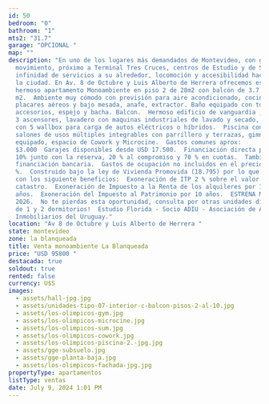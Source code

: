 ```yaml
---
id: 50
bedroom: "0"
bathroom: "1"
mts2: "31.7"
garage: "OPCIONAL "
map: ""
description: "En uno de los lugares más demandados de Montevideo, con gran
  movimiento, próximo a Terminal Tres Cruces, centros de Estudio y de Salud, con
  infinidad de servicios a su alrededor, locomoción y accesibilidad hacia toda
  la ciudad. En Av. 8 de Octubre y Luis Alberto de Herrera ofrecemos este
  hermoso apartamento Monoambiente en piso 2 de 28m2 con balcón de 3.7
  m2.  Ambiente muy cómodo con previsión para aire acondicionado, cocina con
  placares aéreos y bajo mesada, anafe, extractor. Baño equipado con todos los
  accesorios, espejo y bacha. Balcon.  Hermoso edificio de vanguardia ,10 pisos,
  3 ascensores, lavadero con maquinas industriales de lavado y secado, garaje
  con 5 wallbox para carga de autos eléctricos o híbridos.  Piscina con deck, 2
  salones de usos múltiples integrables con parrillero y terrazas, gimnasio
  equipado, espacio de Cowork y Microcine.  Gastos comunes aprox:
  $3.000  Garajes disponibles desde USD 17.500.  Financiación directa pagando
  10% junto con la reserva, 20 % al compromiso y 70 % en cuotas.  También admite
  financiación bancaria.  Gastos de ocupación no incluidos en el precio 4
  %.  Construido bajo la ley de Vivienda Promovida (18.795) por lo que cuenta
  con los siguiente beneficios:  Exoneración de ITP 2 % sobre el valor de
  catastro.  Exoneración de Impuesto a la Renta de los alquileres por 10
  años.  Exoneración del Impuesto al Patrimonio por 10 años.  ESTRENA MARZO
  2026.  No te pierdas esta oportunidad, consulta por otras unidades disponibles
  de 1 y 2 dormitorios!  Estudio Florida - Socio ADIU - Asociación de Agentes
  Inmobiliarios del Uruguay."
location: "Av 8 de Octubre y Luis Alberto de Herrera "
state: montevideo
zone: la blanqueada
title: Venta monoambiente La Blanqueada
price: "USD 95800 "
destacada: true
soldout: true
rented: false
currency: U$S
images:
  - assets/hall-jpg.jpg
  - assets/unidades-tipo-07-interior-c-balcon-pisos-2-al-10.jpg
  - assets/los-olimpicos-gym.jpg
  - assets/los-olimpicos-microcine.jpg
  - assets/los-olimpicos-sum.jpg
  - assets/los-olimpicos-cowork.jpg
  - assets/los-olimpicos-piscina-2.-jpg.jpg
  - assets/gge-subsuelo.jpg
  - assets/gge-planta-baja.jpg
  - assets/los-olimpicos-fachada-jpg.jpg
propertyType: apartamentos
listType: ventas
date: July 9, 2024 1:01 PM
---
```

